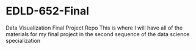 # EDLD-652-Final
Data Visualization Final Project Repo
This is where I will have all of the materials for my final project in the second sequence of the data science specialization
